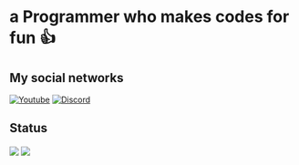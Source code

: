 # a Programmer who makes codes for fun 👍

## My social networks
[![Youtube](https://img.shields.io/badge/YouTube-FF0000?style=for-the-badge&logo=youtube&logoColor=white)](https://www.youtube.com/channel/UCdOS2LIS1up0eeE3KNqlgqg)
[![Discord](https://img.shields.io/badge/Discord-7289DA?style=for-the-badge&logo=discord&logoColor=white)](https://github.com/GuineaPigUuhh/GuineaPigUuhh/blob/main/secret/stop/STOP/younotstop%3F/aaaaaaa/STOOPPPPPPPPPP/AAAAAAAAAAAAAAAAAAAAAAAAAAAAAAAAAAAAAAA/okyounotstop/youwin/discord.md)

## Status
<img align="center" src="https://github-readme-stats.vercel.app/api?username=GuineaPigUuhh&theme=dark&show_icons=true" />
<img align="center" src="https://github-readme-stats.vercel.app/api/top-langs/?username=GuineaPiguuhh&theme=dark&show_icons=true" />
